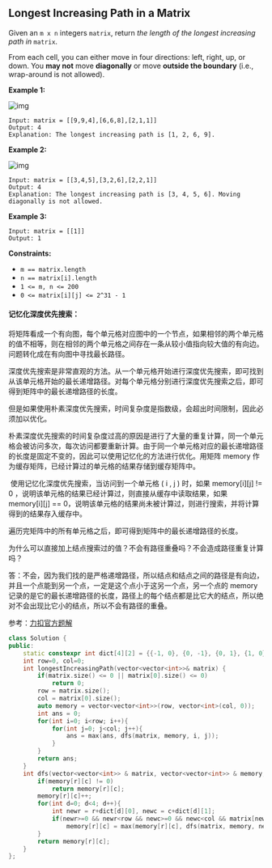 ## Longest Increasing Path in a Matrix

Given an `m x n` integers `matrix`, return *the length of the longest increasing path in* `matrix`.

From each cell, you can either move in four directions: left, right, up, or down. You **may not** move **diagonally** or move **outside the boundary** (i.e., wrap-around is not allowed).

**Example 1:**

![img](https://assets.leetcode.com/uploads/2021/01/05/grid1.jpg)

```
Input: matrix = [[9,9,4],[6,6,8],[2,1,1]]
Output: 4
Explanation: The longest increasing path is [1, 2, 6, 9].
```

**Example 2:**

![img](https://assets.leetcode.com/uploads/2021/01/27/tmp-grid.jpg)

```
Input: matrix = [[3,4,5],[3,2,6],[2,2,1]]
Output: 4
Explanation: The longest increasing path is [3, 4, 5, 6]. Moving diagonally is not allowed.
```

**Example 3:**

```
Input: matrix = [[1]]
Output: 1
```

**Constraints:**

- `m == matrix.length`
- `n == matrix[i].length`
- `1 <= m, n <= 200`
- `0 <= matrix[i][j] <= 2^31 - 1`

#### 记忆化深度优先搜索：

​		将矩阵看成一个有向图，每个单元格对应图中的一个节点，如果相邻的两个单元格的值不相等，则在相邻的两个单元格之间存在一条从较小值指向较大值的有向边。问题转化成在有向图中寻找最长路径。

​		深度优先搜索是非常直观的方法。从一个单元格开始进行深度优先搜索，即可找到从该单元格开始的最长递增路径。对每个单元格分别进行深度优先搜索之后，即可得到矩阵中的最长递增路径的长度。

​		但是如果使用朴素深度优先搜索，时间复杂度是指数级，会超出时间限制，因此必须加以优化。

​		朴素深度优先搜索的时间复杂度过高的原因是进行了大量的重复计算，同一个单元格会被访问多次，每次访问都要重新计算。由于同一个单元格对应的最长递增路径的长度是固定不变的，因此可以使用记忆化的方法进行优化。用矩阵 memory 作为缓存矩阵，已经计算过的单元格的结果存储到缓存矩阵中。

​		使用记忆化深度优先搜索，当访问到一个单元格 ( i , j ) 时，如果 memory\[i]\[j] != 0 ，说明该单元格的结果已经计算过，则直接从缓存中读取结果，如果 memory\[i]\[j] == 0，说明该单元格的结果尚未被计算过，则进行搜索，并将计算得到的结果存入缓存中。

​		遍历完矩阵中的所有单元格之后，即可得到矩阵中的最长递增路径的长度。

为什么可以直接加上结点搜索过的值？不会有路径重叠吗？不会造成路径重复计算吗？

​		答：不会，因为我们找的是严格递增路径，所以结点和结点之间的路径是有向边，并且一个点能到另一个点，一定是这个点小于这另一个点，另一个点的 memory 记录的是它的最长递增路径的长度，路径上的每个结点都是比它大的结点，所以绝对不会出现比它小的结点，所以不会有路径的重叠。

参考：[力扣官方题解](https://leetcode-cn.com/problems/longest-increasing-path-in-a-matrix/solution/ju-zhen-zhong-de-zui-chang-di-zeng-lu-jing-by-le-2/)

```c++
class Solution {
public:
    static constexpr int dict[4][2] = {{-1, 0}, {0, -1}, {0, 1}, {1, 0}};
    int row=0, col=0;
    int longestIncreasingPath(vector<vector<int>>& matrix) {
        if(matrix.size() <= 0 || matrix[0].size() <= 0)
            return 0;
        row = matrix.size();
        col = matrix[0].size();
        auto memory = vector<vector<int>>(row, vector<int>(col, 0));
        int ans = 0;
        for(int i=0; i<row; i++){
            for(int j=0; j<col; j++){
                ans = max(ans, dfs(matrix, memory, i, j));
            }
        }
        return ans;
    }
    int dfs(vector<vector<int>> & matrix, vector<vector<int>> & memory, int r, int c){
        if(memory[r][c] != 0)
            return memory[r][c];
        memory[r][c]++;
        for(int d=0; d<4; d++){
            int newr = r+dict[d][0], newc = c+dict[d][1];
            if(newr>=0 && newr<row && newc>=0 && newc<col && matrix[newr][newc] > matrix[r][c])
                memory[r][c] = max(memory[r][c], dfs(matrix, memory, newr, newc) + 1);
        }
        return memory[r][c];
    }
};
```

